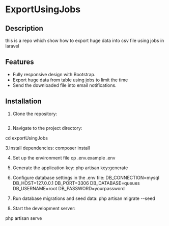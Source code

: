 # ExportUsingJobs

## Description
this is a repo which show how to export huge data into csv file using jobs in laravel

## Features
- Fully responsive design with Bootstrap.
- Export huge data from table using jobs to limit the time 
- Send the downloaded file into  email notifications.

## Installation

1. Clone the repository:
   ```bash
   
2. Navigate to the project directory:

cd exportUsingJobs


3.Install dependencies:
composer install

4.  Set up the environment file
cp .env.example .env

   
5. Generate the application key:
php artisan key:generate

6. Configure database settings in the .env file:
DB_CONNECTION=mysql
DB_HOST=127.0.0.1
DB_PORT=3306
DB_DATABASE=queues
DB_USERNAME=root
DB_PASSWORD=yourpassword

7. Run database migrations and seed data:
php artisan migrate --seed


8. Start the development server:

php artisan serve





